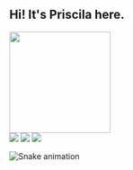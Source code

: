## Hi! It's Priscila here. 

<div align="topcenter">
  <a href="https://github.com/rpriscilam">
  <img height="180em" src="https://github-readme-stats.vercel.app/api?username=rpriscilam&show_icons=true&theme=dracula&include_all_commits=true&count_private=true"/>



 <div> 
    <a href="https://instagram.com/rpriscilam" target="_blank"><img src="https://img.shields.io/badge/-Instagram-%23E4405F?style=for-the-badge&logo=instagram&logoColor=white" target="_blank"></a>
 	  <a href = "mailto:rpriscilam@gmail.com"><img src="https://img.shields.io/badge/-Gmail-%23333?style=for-the-badge&logo=gmail&logoColor=white" target="_blank"></a>
  <a href="https://www.linkedin.com/in/rpriscilam" target="_blank"><img src="https://img.shields.io/badge/-LinkedIn-%230077B5?style=for-the-badge&logo=linkedin&logoColor=white" target="_blank"></a> 
 
  ![Snake animation](https://github.com/rpriscilam/rpriscilam/blob/output/github-contribution-grid-snake.svg)
 
</div>
